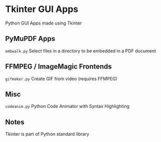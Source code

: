 # Tkinter GUI Apps

Python GUI Apps made using Tkinter


## PyMuPDF Apps

`embwalk.py`  Select files in a directory to be embedded in a PDF document


## FFMPEG / ImageMagic Frontends

`gifmaker.py`  Create GIF from video (requires FFMPEG)


## Misc

`codeanim.py`  Python Code Animator with Syntax Highlighting


## Notes

Tkinter is part of Python standard library

